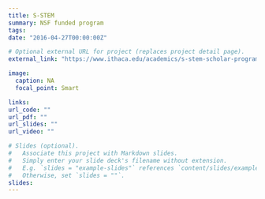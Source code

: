 ```yaml
---
title: S-STEM
summary: NSF funded program
tags:
date: "2016-04-27T00:00:00Z"

# Optional external URL for project (replaces project detail page).
external_link: "https://www.ithaca.edu/academics/s-stem-scholar-program"

image:
  caption: NA
  focal_point: Smart

links:
url_code: ""
url_pdf: ""
url_slides: ""
url_video: ""

# Slides (optional).
#   Associate this project with Markdown slides.
#   Simply enter your slide deck's filename without extension.
#   E.g. `slides = "example-slides"` references `content/slides/example-slides.md`.
#   Otherwise, set `slides = ""`.
slides:
---
```

